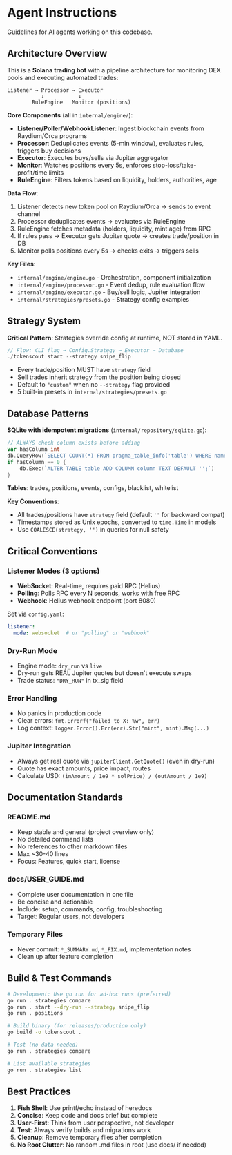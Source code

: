 # Agent Instructions

Guidelines for AI agents working on this codebase.

## Architecture Overview

This is a **Solana trading bot** with a pipeline architecture for monitoring DEX pools and executing automated trades:

```
Listener → Processor → Executor
           ↓           ↓
        RuleEngine   Monitor (positions)
```

**Core Components** (all in `internal/engine/`):
- **Listener/Poller/WebhookListener**: Ingest blockchain events from Raydium/Orca programs
- **Processor**: Deduplicates events (5-min window), evaluates rules, triggers buy decisions
- **Executor**: Executes buys/sells via Jupiter aggregator
- **Monitor**: Watches positions every 5s, enforces stop-loss/take-profit/time limits
- **RuleEngine**: Filters tokens based on liquidity, holders, authorities, age

**Data Flow**:
1. Listener detects new token pool on Raydium/Orca → sends to event channel
2. Processor deduplicates events → evaluates via RuleEngine
3. RuleEngine fetches metadata (holders, liquidity, mint age) from RPC
4. If rules pass → Executor gets Jupiter quote → creates trade/position in DB
5. Monitor polls positions every 5s → checks exits → triggers sells

**Key Files**:
- `internal/engine/engine.go` - Orchestration, component initialization
- `internal/engine/processor.go` - Event dedup, rule evaluation flow
- `internal/engine/executor.go` - Buy/sell logic, Jupiter integration
- `internal/strategies/presets.go` - Strategy config examples

## Strategy System

**Critical Pattern**: Strategies override config at runtime, NOT stored in YAML.

```go
// Flow: CLI flag → Config.Strategy → Executor → Database
./tokenscout start --strategy snipe_flip
```

- Every trade/position MUST have `strategy` field
- Sell trades inherit strategy from the position being closed
- Default to `"custom"` when no `--strategy` flag provided
- 5 built-in presets in `internal/strategies/presets.go`

## Database Patterns

**SQLite with idempotent migrations** (`internal/repository/sqlite.go`):

```go
// ALWAYS check column exists before adding
var hasColumn int
db.QueryRow(`SELECT COUNT(*) FROM pragma_table_info('table') WHERE name='column'`).Scan(&hasColumn)
if hasColumn == 0 {
    db.Exec(`ALTER TABLE table ADD COLUMN column TEXT DEFAULT '';`)
}
```

**Tables**: trades, positions, events, configs, blacklist, whitelist

**Key Conventions**:
- All trades/positions have `strategy` field (default `''` for backward compat)
- Timestamps stored as Unix epochs, converted to `time.Time` in models
- Use `COALESCE(strategy, '')` in queries for null safety

## Critical Conventions

### Listener Modes (3 options)
- **WebSocket**: Real-time, requires paid RPC (Helius)
- **Polling**: Polls RPC every N seconds, works with free RPC
- **Webhook**: Helius webhook endpoint (port 8080)

Set via `config.yaml`:
```yaml
listener:
  mode: websocket  # or "polling" or "webhook"
```

### Dry-Run Mode
- Engine mode: `dry_run` vs `live`
- Dry-run gets REAL Jupiter quotes but doesn't execute swaps
- Trade status: `"DRY_RUN"` in tx_sig field

### Error Handling
- No panics in production code
- Clear errors: `fmt.Errorf("failed to X: %w", err)`
- Log context: `logger.Error().Err(err).Str("mint", mint).Msg(...)`

### Jupiter Integration
- Always get real quote via `jupiterClient.GetQuote()` (even in dry-run)
- Quote has exact amounts, price impact, routes
- Calculate USD: `(inAmount / 1e9 * solPrice) / (outAmount / 1e9)`

## Documentation Standards

### README.md
- Keep stable and general (project overview only)
- No detailed command lists
- No references to other markdown files
- Max ~30-40 lines
- Focus: Features, quick start, license

### docs/USER_GUIDE.md
- Complete user documentation in one file
- Be concise and actionable
- Include: setup, commands, config, troubleshooting
- Target: Regular users, not developers

### Temporary Files
- Never commit: `*_SUMMARY.md`, `*_FIX.md`, implementation notes
- Clean up after feature completion

## Build & Test Commands

```bash
# Development: Use go run for ad-hoc runs (preferred)
go run . strategies compare
go run . start --dry-run --strategy snipe_flip
go run . positions

# Build binary (for releases/production only)
go build -o tokenscout .

# Test (no data needed)
go run . strategies compare

# List available strategies
go run . strategies list
```

## Best Practices

1. **Fish Shell**: Use printf/echo instead of heredocs
2. **Concise**: Keep code and docs brief but complete
3. **User-First**: Think from user perspective, not developer
4. **Test**: Always verify builds and migrations work
5. **Cleanup**: Remove temporary files after completion
6. **No Root Clutter**: No random .md files in root (use docs/ if needed)
